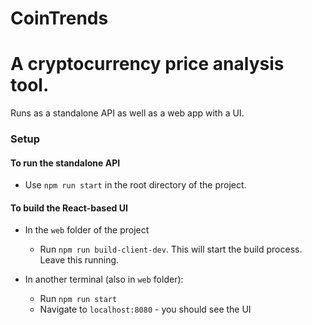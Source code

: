 # CoinTrends
A cryptocurrency price analysis tool.
=====
Runs as a standalone API as well as a web app with a UI.

### Setup
#### To run the standalone API
  * Use `npm run start` in the root directory of the project.

#### To build the React-based UI
  * In the `web` folder of the project
    - Run `npm run build-client-dev`. This will start the build process. Leave this running.

  * In another terminal (also in `web` folder):
    - Run `npm run start`
    - Navigate to `localhost:8080` - you should see the UI
